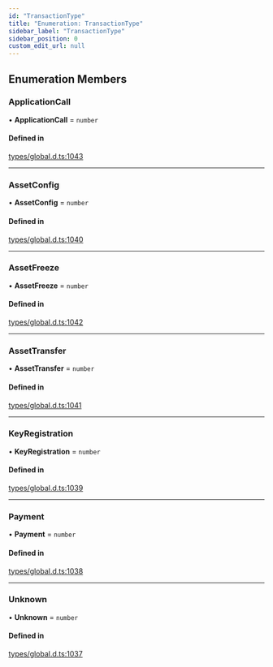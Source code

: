 ```yaml
---
id: "TransactionType"
title: "Enumeration: TransactionType"
sidebar_label: "TransactionType"
sidebar_position: 0
custom_edit_url: null
---
```


## Enumeration Members

### ApplicationCall

• **ApplicationCall** = `number`

#### Defined in

[types/global.d.ts:1043](https://github.com/algorandfoundation/tealscript/blob/d1eab388/types/global.d.ts#L1043)

___

### AssetConfig

• **AssetConfig** = `number`

#### Defined in

[types/global.d.ts:1040](https://github.com/algorandfoundation/tealscript/blob/d1eab388/types/global.d.ts#L1040)

___

### AssetFreeze

• **AssetFreeze** = `number`

#### Defined in

[types/global.d.ts:1042](https://github.com/algorandfoundation/tealscript/blob/d1eab388/types/global.d.ts#L1042)

___

### AssetTransfer

• **AssetTransfer** = `number`

#### Defined in

[types/global.d.ts:1041](https://github.com/algorandfoundation/tealscript/blob/d1eab388/types/global.d.ts#L1041)

___

### KeyRegistration

• **KeyRegistration** = `number`

#### Defined in

[types/global.d.ts:1039](https://github.com/algorandfoundation/tealscript/blob/d1eab388/types/global.d.ts#L1039)

___

### Payment

• **Payment** = `number`

#### Defined in

[types/global.d.ts:1038](https://github.com/algorandfoundation/tealscript/blob/d1eab388/types/global.d.ts#L1038)

___

### Unknown

• **Unknown** = `number`

#### Defined in

[types/global.d.ts:1037](https://github.com/algorandfoundation/tealscript/blob/d1eab388/types/global.d.ts#L1037)
